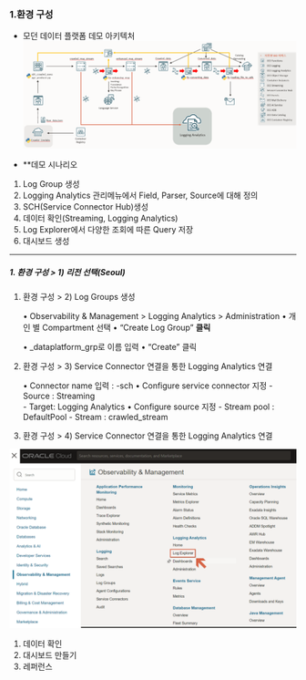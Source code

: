 
### 1.환경 구성
- 모던 데이터 플랫폼 데모 아키텍처
![](assets/Logging%20Analytics%20HoL/Pasted%20image%2020231116204823.png)

- **데모 시나리오
1) Log Group 생성
2) Logging Analytics 관리메뉴에서 Field, Parser, Source에 대해 정의
3) SCH(Service Connector Hub)생성
4) 데이터 확인(Streaming, Logging Analytics)
5) Log Explorer에서 다양한 조회에 따른 Query 저장
6) 대시보드 생성
___
##### 1. 환경 구성 > 1) 리전 선택(Seoul)
   

1. 환경 구성 > 2) Log Groups 생성
   
   • Observability & Management > Logging Analytics > Administration
   • 개인 별 Compartment 선택
   • “Create Log Group” **클릭**
   
   • <name>_dataplatform_grp로 이름 입력
   • “Create” 클릭
   
1. 환경 구성 > 3) Service Connector 연결을 통한 Logging Analytics 연결
   
   • Connector name 입력 : <name>-sch
   • Configure service connector 지정
		- Source : Streaming  
		- Target: Logging Analytics
    • Configure source 지정
	    - Stream pool : DefaultPool
	    - Stream : crawled_stream

1. 환경 구성 > 4) Service Connector 연결을 통한 Logging Analytics 연결






![](assets/Logging%20Analytics%20HoL/Pasted%20image%2020231116164043.png)


1. 데이터 확인
2. 대시보드 만들기
3. 레퍼런스